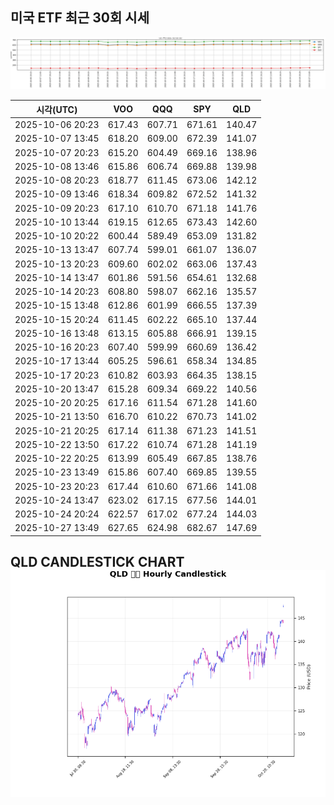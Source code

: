 ## 미국 ETF 최근 30회 시세

![최근 시세변화](./market_chart.png)

| 시각(UTC) | VOO | QQQ | SPY | QLD |
| --- | --- | --- | --- | --- |
| 2025-10-06 20:23 | 617.43 | 607.71 | 671.61 | 140.47 |
| 2025-10-07 13:45 | 618.20 | 609.00 | 672.39 | 141.07 |
| 2025-10-07 20:23 | 615.20 | 604.49 | 669.16 | 138.96 |
| 2025-10-08 13:46 | 615.86 | 606.74 | 669.88 | 139.98 |
| 2025-10-08 20:23 | 618.77 | 611.45 | 673.06 | 142.12 |
| 2025-10-09 13:46 | 618.34 | 609.82 | 672.52 | 141.32 |
| 2025-10-09 20:23 | 617.10 | 610.70 | 671.18 | 141.76 |
| 2025-10-10 13:44 | 619.15 | 612.65 | 673.43 | 142.60 |
| 2025-10-10 20:22 | 600.44 | 589.49 | 653.09 | 131.82 |
| 2025-10-13 13:47 | 607.74 | 599.01 | 661.07 | 136.07 |
| 2025-10-13 20:23 | 609.60 | 602.02 | 663.06 | 137.43 |
| 2025-10-14 13:47 | 601.86 | 591.56 | 654.61 | 132.68 |
| 2025-10-14 20:23 | 608.80 | 598.07 | 662.16 | 135.57 |
| 2025-10-15 13:48 | 612.86 | 601.99 | 666.55 | 137.39 |
| 2025-10-15 20:24 | 611.45 | 602.22 | 665.10 | 137.44 |
| 2025-10-16 13:48 | 613.15 | 605.88 | 666.91 | 139.15 |
| 2025-10-16 20:23 | 607.40 | 599.99 | 660.69 | 136.42 |
| 2025-10-17 13:44 | 605.25 | 596.61 | 658.34 | 134.85 |
| 2025-10-17 20:23 | 610.82 | 603.93 | 664.35 | 138.15 |
| 2025-10-20 13:47 | 615.28 | 609.34 | 669.22 | 140.56 |
| 2025-10-20 20:25 | 617.16 | 611.54 | 671.28 | 141.60 |
| 2025-10-21 13:50 | 616.70 | 610.22 | 670.73 | 141.02 |
| 2025-10-21 20:25 | 617.14 | 611.38 | 671.23 | 141.51 |
| 2025-10-22 13:50 | 617.22 | 610.74 | 671.28 | 141.19 |
| 2025-10-22 20:25 | 613.99 | 605.49 | 667.85 | 138.76 |
| 2025-10-23 13:49 | 615.86 | 607.40 | 669.85 | 139.55 |
| 2025-10-23 20:23 | 617.44 | 610.60 | 671.66 | 141.08 |
| 2025-10-24 13:47 | 623.02 | 617.15 | 677.56 | 144.01 |
| 2025-10-24 20:24 | 622.57 | 617.02 | 677.24 | 144.03 |
| 2025-10-27 13:49 | 627.65 | 624.98 | 682.67 | 147.69 |
## QLD CANDLESTICK CHART![QLD 캔들차트](./qld_candlestick.png)

